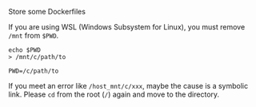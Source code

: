 Store some Dockerfiles


If you are using WSL (Windows Subsystem for Linux), you must remove `/mnt` from `$PWD`.

```
echo $PWD
> /mnt/c/path/to

PWD=/c/path/to
```


If you meet an error like `/host_mnt/c/xxx`, maybe the cause is a symbolic link.
Please `cd` from the root (`/`) again and move to the directory.
